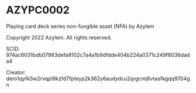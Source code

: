 # AZYPC0002
Playing card deck series non-fungible asset (NFA) by Azylem

Copyright 2022 Azylem. All rights reserved.

SCID: 974ac6031bdb07983defa8102c7a4a1b9dfdde404b224a0371c249f8036dada4

Creator: dero1qyfk5w2rvqpl9kzfd7fpteyp2k362y6audydcu2qrgcmj6vtasfkgqq9704gn
